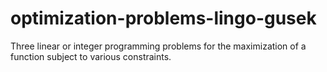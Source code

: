 # optimization-problems-lingo-gusek
Three linear or integer programming problems for the maximization of a function subject to various constraints.
